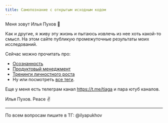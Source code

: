 ```yaml
---
title: Самопознание с открытым исходным кодом
---
```

Меня зовут Илья Пухов 👋

Как и другие, я живу эту жизнь и пытаюсь извлечь из нее хоть какой-то смысл.
На этом сайте публикую промежуточные результаты моих исследований.

Сейчас можно прочитать про:

- [Осознанность](/Осознанность)
- [Продуктовый менеджмент](/Продуктовый-менеджмент)
- [Тренинги личностного роста](/Тренинги)
- Ну или посмотреть [все теги](https://garinthengineer.github.io/urge-to-life/tags/).

Еще у меня есть телеграм канал https://t.me/tiaga и пара ютуб каналов.

Илья Пухов.
Peace ✌️

---
По всем вопросам пишите в ТГ: @ilyapukhov